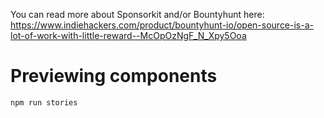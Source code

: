 You can read more about Sponsorkit and/or Bountyhunt here: https://www.indiehackers.com/product/bountyhunt-io/open-source-is-a-lot-of-work-with-little-reward--McOpOzNgF_N_Xpy5Ooa

# Previewing components
`npm run stories`